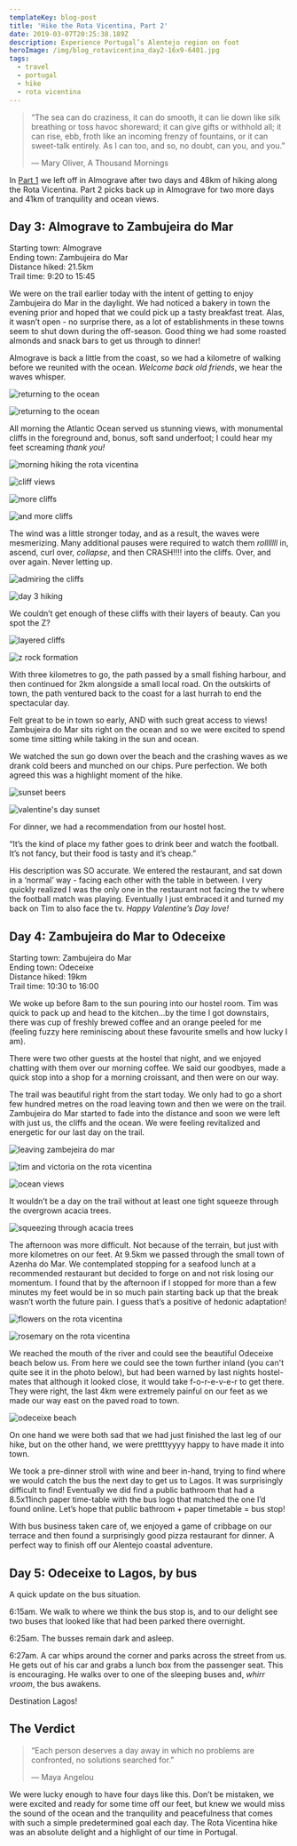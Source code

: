 ```yaml
---
templateKey: blog-post
title: 'Hike the Rota Vicentina, Part 2'
date: 2019-03-07T20:25:38.189Z
description: Experience Portugal’s Alentejo region on foot
heroImage: /img/blog_rotavicentina_day2-16x9-6401.jpg
tags:
  - travel
  - portugal
  - hike
  - rota vicentina
---
```

> “The sea can do craziness, it can do smooth, it can lie down like silk breathing or toss havoc shoreward; it can give gifts or withhold all; it can rise, ebb, froth like an incoming frenzy of fountains, or it can sweet-talk entirely. As I can too, and so, no doubt, can you, and you.” 
>
> ― Mary Oliver, A Thousand Mornings

In [Part 1](https://www.timandvictoria.com/blog/2019-02-28-hike-the-rota-vicentina-part-1/) we left off in Almograve after two days and 48km of hiking along the Rota Vicentina. Part 2 picks back up in Almograve for two more days and 41km of tranquility and ocean views.

## Day 3: Almograve to Zambujeira do Mar

Starting town: Almograve\
Ending town: Zambujeira do Mar\
Distance hiked: 21.5km\
Trail time: 9:20 to 15:45

We were on the trail earlier today with the intent of getting to enjoy Zambujeira do Mar in the daylight. We had noticed a bakery in town the evening prior and hoped that we could pick up a tasty breakfast treat. Alas, it wasn’t open - no surprise there, as a lot of establishments in these towns seem to shut down during the off-season. Good thing we had some roasted almonds and snack bars to get us through to dinner!

Almograve is back a little from the coast, so we had a kilometre of walking before we reunited with the ocean. _Welcome back old friends_, we hear the waves whisper. 

![returning to the ocean](/img/blog_rotavicentina_day3-16x9-5069.jpg "returning to the ocean")

![returning to the ocean](/img/blog_rotavicentina_day3-16x9-5071.jpg "returning to the ocean")

All morning the Atlantic Ocean served us stunning views, with monumental cliffs in the foreground and, bonus, soft sand underfoot; I could hear my feet screaming _thank you!_

![morning hiking the rota vicentina](/img/blog_rotavicentina_day3-16x9-6487.jpg "morning hiking the rota vicentina")

![cliff views](/img/blog_rotavicentina_day3-16x9-6455.jpg "cliff views")

![more cliffs](/img/blog_rotavicentina_day3-16x9-6469.jpg " more cliffs")

![and more cliffs](/img/blog_rotavicentina_day3-16x9-6466.jpg "and more cliffs")

The wind was a little stronger today, and as a result, the waves were mesmerizing. Many additional pauses were required to watch them _rolllllll_ in, ascend, curl over, _collapse_, and then CRASH!!!! into the cliffs. Over, and over again. Never letting up.

![admiring the cliffs](/img/blog_rotavicentina_day3-16x9-5075.jpg "admiring the cliffs")

![day 3 hiking](/img/blog_rotavicentina_day3-16x9-6506.jpg "day 3 hiking")

We couldn’t get enough of these cliffs with their layers of beauty. Can you spot the Z?

![layered cliffs](/img/blog_rotavicentina_day3-16x9-4577.jpg "layered cliffs")

![z rock formation](/img/blog_rotavicentina_day3-5x7-4568.jpg "z rock formation")

With three kilometres to go, the path passed by a small fishing harbour, and then continued for 2km alongside a small local road. On the outskirts of town, the path ventured back to the coast for a last hurrah to end the spectacular day.

Felt great to be in town so early, AND with such great access to views! Zambujeira do Mar sits right on the ocean and so we were excited to spend some time sitting while taking in the sun and ocean.

We watched the sun go down over the beach and the crashing waves as we drank cold beers and munched on our chips. Pure perfection. We both agreed this was a highlight moment of the hike. 

![sunset beers](/img/blog_rotavicentina_day3-5x7-5079.jpg "sunset beers")

![valentine's day sunset](/img/blog_rotavicentina_day3-5x7-4580.jpg "valentine's day sunset")

For dinner, we had a recommendation from our hostel host.

“It’s the kind of place my father goes to drink beer and watch the football. It’s not fancy, but their food is tasty and it’s cheap.”  

His description was SO accurate. We entered the restaurant, and sat down in a ‘normal’ way - facing each other with the table in between. I very quickly realized I was the only one in the restaurant not facing the tv where the football match was playing. Eventually I just embraced it and turned my back on Tim to also face the tv. _Happy Valentine’s Day love!_

## Day 4: Zambujeira do Mar to Odeceixe

Starting town: Zambujeira do Mar\
Ending town: Odeceixe\
Distance hiked: 19km\
Trail time: 10:30 to 16:00

We woke up before 8am to the sun pouring into our hostel room. Tim was quick to pack up and head to the kitchen…by the time I got downstairs, there was cup of freshly brewed coffee and an orange peeled for me (feeling fuzzy here reminiscing about these favourite smells and how lucky I am).

There were two other guests at the hostel that night, and we enjoyed chatting with them over our morning coffee. We said our goodbyes, made a quick stop into a shop for a morning croissant, and then were on our way. 

The trail was beautiful right from the start today. We only had to go a short few hundred metres on the road leaving town and then we were on the trail. Zambujeira do Mar started to fade into the distance and soon we were left with just us, the cliffs and the ocean. We were feeling revitalized and energetic for our last day on the trail. 

![leaving zambejeira do mar](/img/blog_rotavicentina_day4-5x7-4595.jpg "leaving zambejeira do mar")

![tim and victoria on the rota vicentina](/img/blog_rotavicentina_day4-5x7-6519.jpg "tim and victoria on the rota vicentina")

![ocean views](/img/blog_rotavicentina_day4-16x9-57.jpg "ocean views")

It wouldn’t be a day on the trail without at least one tight squeeze through the overgrown acacia trees.

![squeezing through acacia trees](/img/blog_rotavicentina_day4-16x9-09.jpg "squeezing through acacia trees")

The afternoon was more difficult. Not because of the terrain, but just with more kilometres on our feet.  At 9.5km we passed through the small town of Azenha do Mar. We contemplated stopping for a seafood lunch at a recommended restaurant but decided to forge on and not risk losing our momentum. I found that by the afternoon if I stopped for more than a few minutes my feet would be in so much pain starting back up that the break wasn’t worth the future pain. I guess that’s a positive of hedonic adaptation! 

![flowers on the rota vicentina](/img/blog_rotavicentina_day4-16x9-12.jpg "flowers on the rota vicentina")

![rosemary on the rota vicentina](/img/blog_rotavicentina_day4-5x7-6525.jpg "rosemary on the rota vicentina")

We reached the mouth of the river and could see the beautiful Odeceixe beach below us. From here we could see the town further inland (you can't quite see it in the photo below), but had been warned by last nights hostel-mates that although it looked close, it would take f-o-r-e-v-e-r to get there. They were right, the last 4km were extremely painful on our feet as we made our way east on the paved road to town. 

![odeceixe beach](/img/blog_rotavicentina_day4-5x7-4657.jpg "odeceixe beach")

On one hand we were both sad that we had just finished the last leg of our hike, but on the other hand, we were prettttyyyy happy to have made it into town.

We took a pre-dinner stroll with wine and beer in-hand, trying to find where we would catch the bus the next day to get us to Lagos. It was surprisingly difficult to find! Eventually we did find a public bathroom that had a 8.5x11inch paper time-table with the bus logo that matched the one I’d found online. Let’s hope that public bathroom + paper timetable = bus stop! 

With bus business taken care of, we enjoyed a game of cribbage on our terrace and then found a surprisingly good pizza restaurant for dinner. A perfect way to finish off our Alentejo coastal adventure. 

## Day 5: Odeceixe to Lagos, by bus

A quick update on the bus situation.

6:15am. We walk to where we think the bus stop is, and to our delight see two buses that looked like that had been parked there overnight. 

6:25am. The busses remain dark and asleep. 

6:27am. A car whips around the corner and parks across the street from us. He gets out of his car and grabs a lunch box from the passenger seat. This is encouraging. He walks over to one of the sleeping buses and, _whirr vroom_, the bus awakens. 

Destination Lagos!

## The Verdict

> “Each person deserves a day away in which no problems are confronted, no solutions searched for.” 
>
> ― Maya Angelou

We were lucky enough to have four days like this. Don’t be mistaken, we were excited and ready for some time off our feet, but knew we would miss the sound of the ocean and the tranquility and peacefulness that comes with such a simple predetermined goal each day. The Rota Vicentina hike was an absolute delight and a highlight of our time in Portugal.
